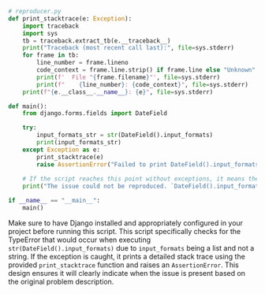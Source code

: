 ```python
# reproducer.py
def print_stacktrace(e: Exception):
    import traceback
    import sys
    tb = traceback.extract_tb(e.__traceback__)
    print("Traceback (most recent call last):", file=sys.stderr)
    for frame in tb:
        line_number = frame.lineno
        code_context = frame.line.strip() if frame.line else "Unknown"
        print(f'  File "{frame.filename}"', file=sys.stderr)
        print(f"    {line_number}: {code_context}", file=sys.stderr)
    print(f"{e.__class__.__name__}: {e}", file=sys.stderr)

def main():
    from django.forms.fields import DateField

    try:
        input_formats_str = str(DateField().input_formats)
        print(input_formats_str)
    except Exception as e:
        print_stacktrace(e)
        raise AssertionError("Failed to print DateField().input_formats with __str__")
    
    # If the script reaches this point without exceptions, it means the issue is not present
    print("The issue could not be reproduced. `DateField().input_formats` was printed successfully with __str__.")

if __name__ == "__main__":
    main()
```

Make sure to have Django installed and appropriately configured in your project before running this script. This script specifically checks for the TypeError that would occur when executing `str(DateField().input_formats)` due to `input_formats` being a list and not a string. If the exception is caught, it prints a detailed stack trace using the provided `print_stacktrace` function and raises an `AssertionError`. This design ensures it will clearly indicate when the issue is present based on the original problem description.